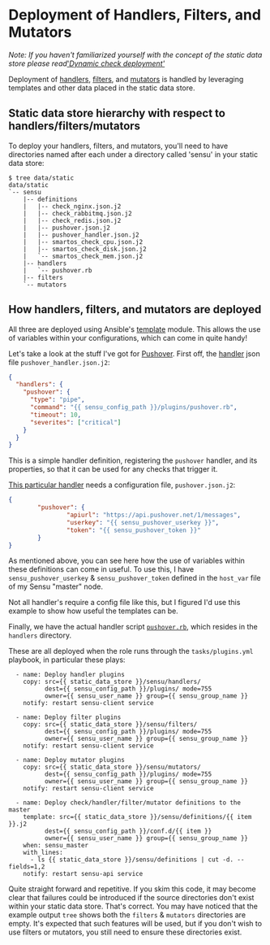 # Deployment of Handlers, Filters, and Mutators
_Note:_ _If you haven't familiarized yourself with the concept of the static data store please read_['_Dynamic check deployment'_](http://rtfm.cmacr.ae/dynamic_checks/)

Deployment of [handlers](https://sensuapp.org/docs/0.18/handlers), [filters](https://sensuapp.org/docs/0.18/filters), and [mutators](https://sensuapp.org/docs/0.18/mutators) is handled by leveraging templates and other data placed in the static data store.

## Static data store hierarchy with respect to handlers/filters/mutators
To deploy your handlers, filters, and mutators, you'll need to have directories named after each under a directory called 'sensu' in your static data store:
```
$ tree data/static
data/static
`-- sensu
    |-- definitions
    |   |-- check_nginx.json.j2
    |   |-- check_rabbitmq.json.j2
    |   |-- check_redis.json.j2
    |   |-- pushover.json.j2
    |   |-- pushover_handler.json.j2
    |   |-- smartos_check_cpu.json.j2
    |   |-- smartos_check_disk.json.j2
    |   `-- smartos_check_mem.json.j2
    |-- handlers
    |   `-- pushover.rb
	|-- filters
    `-- mutators
```

## How handlers, filters, and mutators are deployed
All three are deployed using Ansible's [template]() module. This allows the use of variables within your configurations, which can come in quite handy!

Let's take a look at the stuff I've got for [Pushover](https://pushover.net/).
First off, the [handler](https://sensuapp.org/docs/0.18/getting-started-with-handlers) json file `pushover_handler.json.j2`:
``` json
{
  "handlers": {
    "pushover": {
      "type": "pipe",
      "command": "{{ sensu_config_path }}/plugins/pushover.rb",
      "timeout": 10,
      "severites": ["critical"]
    }
  }
}
```
This is a simple handler definition, registering the `pushover` handler, and its properties, so that it can be used for any checks that trigger it.

[This particular handler](https://github.com/sensu/sensu-community-plugins/blob/master/handlers/notification/pushover.rb) needs a configuration file, `pushover.json.j2`:
``` json
{
        "pushover": {
                "apiurl": "https://api.pushover.net/1/messages",
                "userkey": "{{ sensu_pushover_userkey }}",
                "token": "{{ sensu_pushover_token }}"
        }
}

```
As mentioned above, you can see here how the use of variables within these definitions can come in useful.
To use this, I have `sensu_pushover_userkey` & `sensu_pushover_token` defined in the `host_var` file of my Sensu "master" node.

Not all handler's require a config file like this, but I figured I'd use this example to show how useful the templates can be.

Finally, we have the actual handler script [`pushover.rb`](https://github.com/sensu/sensu-community-plugins/blob/master/handlers/notification/pushover.rb), which resides in the `handlers` directory.  


These are all deployed when the role runs through the `tasks/plugins.yml` playbook, in particular these plays:
```
  - name: Deploy handler plugins
    copy: src={{ static_data_store }}/sensu/handlers/
          dest={{ sensu_config_path }}/plugins/ mode=755
          owner={{ sensu_user_name }} group={{ sensu_group_name }}
    notify: restart sensu-client service

  - name: Deploy filter plugins
    copy: src={{ static_data_store }}/sensu/filters/
          dest={{ sensu_config_path }}/plugins/ mode=755
          owner={{ sensu_user_name }} group={{ sensu_group_name }}
    notify: restart sensu-client service

  - name: Deploy mutator plugins
    copy: src={{ static_data_store }}/sensu/mutators/
          dest={{ sensu_config_path }}/plugins/ mode=755
          owner={{ sensu_user_name }} group={{ sensu_group_name }}
    notify: restart sensu-client service

  - name: Deploy check/handler/filter/mutator definitions to the master
    template: src={{ static_data_store }}/sensu/definitions/{{ item }}.j2
          dest={{ sensu_config_path }}/conf.d/{{ item }}
          owner={{ sensu_user_name }} group={{ sensu_group_name }}
    when: sensu_master
    with_lines:
      - ls {{ static_data_store }}/sensu/definitions | cut -d. --fields=1,2
    notify: restart sensu-api service

```
Quite straight forward and repetitive. If you skim this code, it may become clear that failures could be introduced if the source directories don't exist within your static data store. That's correct. You may have noticed that the example output `tree` shows both the `filters` & `mutators` directories are empty. It's expected that such features will be used, but if you don't wish to use filters or mutators, you still need to ensure these directories exist.
